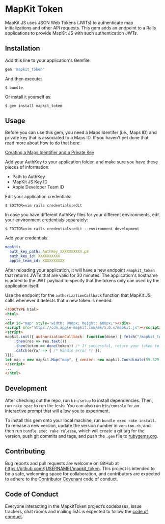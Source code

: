 # MapKit Token

MapKit JS uses JSON Web Tokens (JWTs) to authenticate map initializations and other API requests. This gem adds an endpoint to a Rails applications to provide MapKit JS with such authentication JWTs.

## Installation

Add this line to your application's Gemfile:

```ruby
gem 'mapkit_token'
```

And then execute:

    $ bundle

Or install it yourself as:

    $ gem install mapkit_token

## Usage

Before you can use this gem, you need a Maps Identifer (i.e., Maps ID) and private key that is associated to a Maps ID. If you haven't yet done that, read more about how to do that here:

[Creating a Maps Identifier and a Private Key](https://developer.apple.com/documentation/mapkitjs/creating_a_maps_identifier_and_a_private_key)

Add your AuthKey to your application folder, and make sure you have these pieces of information:

- Path to AuthKey
- MapKit JS Key ID
- Apple Developer Team ID

Edit your application credentials:

    $ EDITOR=vim rails credentials:edit

In case you have different AuthKey files for your different environments, edit your environment credentials separately:

    $ EDITOR=vim rails credentials:edit --environment development

Add your credentials:

```yaml
mapkit:
  auth_key_path: AuthKey_XXXXXXXXXX.p8
  auth_key_id: XXXXXXXXXX
  apple_team_id: XXXXXXXXXX
```

After reloading your application, it will have a new endpoint `/mapkit_token` that returns JWTs that are valid for 30 minutes. The application's hostname is added to the JWT payload to specify that the tokens only can used by the application itself. 

Use the endpoint for the `authorizationCallback` function that MapKit JS calls whenever it detects that a new token is needed.

```html
<!DOCTYPE html>
<html>
...
<div id="map" style="width: 800px; height: 600px;"></div>
<script src="https://cdn.apple-mapkit.com/mk/5.0.x/mapkit.js"></script>
<script>
mapkit.init({ authorizationCallback: function(done) { fetch("/mapkit_token")
    .then(res => res.text())
    .then(token => done(token)) /* If successful, return your token to MapKit JS */ 
    .catch(error => { /* Handle error */ });
}});
let map = new mapkit.Map("map", { center: new mapkit.Coordinate(59.329, 18.068) }); 
</script>
...
</html>
```

## Development

After checking out the repo, run `bin/setup` to install dependencies. Then, run `rake spec` to run the tests. You can also run `bin/console` for an interactive prompt that will allow you to experiment.

To install this gem onto your local machine, run `bundle exec rake install`. To release a new version, update the version number in `version.rb`, and then run `bundle exec rake release`, which will create a git tag for the version, push git commits and tags, and push the `.gem` file to [rubygems.org](https://rubygems.org).

## Contributing

Bug reports and pull requests are welcome on GitHub at https://github.com/[USERNAME]/mapkit_token. This project is intended to be a safe, welcoming space for collaboration, and contributors are expected to adhere to the [Contributor Covenant](http://contributor-covenant.org) code of conduct.

## Code of Conduct

Everyone interacting in the MapkitToken project’s codebases, issue trackers, chat rooms and mailing lists is expected to follow the [code of conduct](https://github.com/[USERNAME]/mapkit_token/blob/master/CODE_OF_CONDUCT.md).
